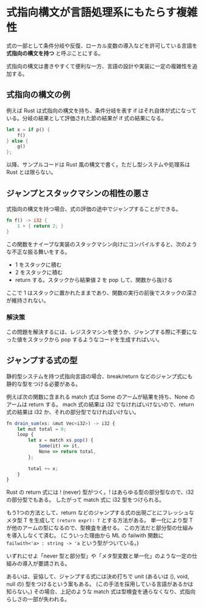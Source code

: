 # 式指向構文が言語処理系にもたらす複雑性

式の一部として条件分岐や反復、ローカル変数の導入などを許可している言語を **式指向の構文を持つ** と呼ぶことにする。

式指向の構文は書きやすくて便利な一方、言語の設計や実装に一定の複雑性を追加する。

## 式指向の構文の例

例えば Rust は式指向の構文を持ち、条件分岐を表す if はそれ自体が式になっている。分岐の結果として評価された節の結果が if 式の結果になる。

```rs
let x = if p() {
    f()
} else {
    g()
};
```

以降、サンプルコードは Rust 風の構文で書く。ただし型システムや処理系は Rust とは限らない。

## ジャンプとスタックマシンの相性の悪さ

式指向の構文を持つ場合、式の評価の途中でジャンプすることができる。

```rs
fn f() -> i32 {
    1 + { return 2; }
}
```

この関数をナイーブな実装のスタックマシン向けにコンパイルすると、次のような不正な振る舞いをする。

- 1 をスタックに積む
- 2 をスタックに積む
- return する。スタックから結果値 2 を pop して、関数から抜ける

ここで 1 はスタックに置かれたままであり、関数の実行の前後でスタックの深さが維持されない。

### 解決策

この問題を解決するには、レジスタマシンを使うか、ジャンプする際に不要になった値をスタックから pop するようなコードを生成すればいい。

## ジャンプする式の型

静的型システムを持つ式指向言語の場合、break/return などのジャンプ式にも静的な型をつける必要がある。

例えば次の関数に含まれる match 式は Some のアームが結果を持ち、None のアームは return する。
mach 式の結果は i32 でなければいけないので、return 式の結果は i32 か、それの部分型でなければいけない。

```ts
fn drain_sum(xs: &mut Vec<i32>) -> i32 {
    let mut total = 0;
    loop {
        let x = match xs.pop() {
            Some(it) => it,
            None => return total,
        };
        
        total += x;
    }
}
```

Rust の return 式には ! (never) 型がつく。! はあらゆる型の部分型なので、i32 の部分型でもある。
したがって match 式に i32 型をつけられる。

もう1つの方法として、return などのジャンプする式の出現ごとにフレッシュなメタ型 T を生成して `(return expr): T` とする方法がある。
単一化により型 T が他のアームの型になるので、型検査を通せる。
この方法だと部分型の仕組みを導入しなくて済む。
(こういった理由から ML の failwith 関数に `failwith<'a> : string -> 'a` という型がついている。)

いずれにせよ「never 型と部分型」や「メタ型変数と単一化」のような一定の仕組みの導入が要請される。

あるいは、妥協して、ジャンプする式には決め打ちで unit (あるいは (), void, null の) 型をつけるという案もある。
(この手法を採用している言語があるかは知らない。)
その場合、上記のような match 式は型検査を通らなくなり、式指向らしさの一部が失われる。
